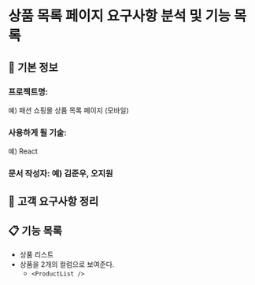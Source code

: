 # 상품 목록 페이지 요구사항 분석 및 기능 목록

## 📌 기본 정보
### 프로젝트명: 
예) 패션 쇼핑몰 상품 목록 페이지 (모바일)

### 사용하게 될 기술: 
예) React

### 문서 작성자: 예) 김준우, 오지원

## 📝 고객 요구사항 정리

## 📋 기능 목록
- 상품 리스트
- 상품을 2개의 컬럼으로 보여준다.
  - `<ProductList />`
 
 

